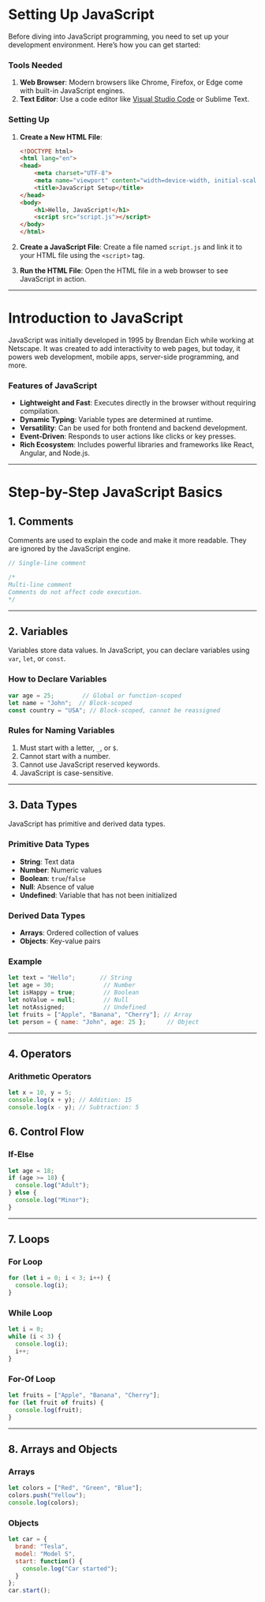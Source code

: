 # Setting Up JavaScript

Before diving into JavaScript programming, you need to set up your development environment. Here’s how you can get started:

### Tools Needed
1. **Web Browser**: Modern browsers like Chrome, Firefox, or Edge come with built-in JavaScript engines.
2. **Text Editor**: Use a code editor like [Visual Studio Code](https://code.visualstudio.com/) or Sublime Text.

### Setting Up
1. **Create a New HTML File**:
    ```html
    <!DOCTYPE html>
    <html lang="en">
    <head>
        <meta charset="UTF-8">
        <meta name="viewport" content="width=device-width, initial-scale=1.0">
        <title>JavaScript Setup</title>
    </head>
    <body>
        <h1>Hello, JavaScript!</h1>
        <script src="script.js"></script>
    </body>
    </html>
    ```
2. **Create a JavaScript File**:
    Create a file named `script.js` and link it to your HTML file using the `<script>` tag.

3. **Run the HTML File**:
    Open the HTML file in a web browser to see JavaScript in action.

---

# Introduction to JavaScript

JavaScript was initially developed in 1995 by Brendan Eich while working at Netscape. It was created to add interactivity to web pages, but today, it powers web development, mobile apps, server-side programming, and more.

### Features of JavaScript
- **Lightweight and Fast**: Executes directly in the browser without requiring compilation.
- **Dynamic Typing**: Variable types are determined at runtime.
- **Versatility**: Can be used for both frontend and backend development.
- **Event-Driven**: Responds to user actions like clicks or key presses.
- **Rich Ecosystem**: Includes powerful libraries and frameworks like React, Angular, and Node.js.

---

# Step-by-Step JavaScript Basics

## 1. Comments
Comments are used to explain the code and make it more readable. They are ignored by the JavaScript engine.

```javascript
// Single-line comment

/*
Multi-line comment
Comments do not affect code execution.
*/
```

---

## 2. Variables
Variables store data values. In JavaScript, you can declare variables using `var`, `let`, or `const`.

### How to Declare Variables
```javascript
var age = 25;        // Global or function-scoped
let name = "John";  // Block-scoped
const country = "USA"; // Block-scoped, cannot be reassigned
```

### Rules for Naming Variables
1. Must start with a letter, `_`, or `$`.
2. Cannot start with a number.
3. Cannot use JavaScript reserved keywords.
4. JavaScript is case-sensitive.

---

## 3. Data Types
JavaScript has primitive and derived data types.

### Primitive Data Types
- **String**: Text data
- **Number**: Numeric values
- **Boolean**: `true`/`false`
- **Null**: Absence of value
- **Undefined**: Variable that has not been initialized

### Derived Data Types
- **Arrays**: Ordered collection of values
- **Objects**: Key-value pairs

### Example
```javascript
let text = "Hello";       // String
let age = 30;              // Number
let isHappy = true;        // Boolean
let noValue = null;        // Null
let notAssigned;           // Undefined
let fruits = ["Apple", "Banana", "Cherry"]; // Array
let person = { name: "John", age: 25 };      // Object
```

---

## 4. Operators
### Arithmetic Operators
```javascript
let x = 10, y = 5;
console.log(x + y); // Addition: 15
console.log(x - y); // Subtraction: 5
```


## 6. Control Flow
### If-Else
```javascript
let age = 18;
if (age >= 18) {
  console.log("Adult");
} else {
  console.log("Minor");
}
```

---

## 7. Loops
### For Loop
```javascript
for (let i = 0; i < 3; i++) {
  console.log(i);
}
```

### While Loop
```javascript
let i = 0;
while (i < 3) {
  console.log(i);
  i++;
}
```

### For-Of Loop
```javascript
let fruits = ["Apple", "Banana", "Cherry"];
for (let fruit of fruits) {
  console.log(fruit);
}
```

---

## 8. Arrays and Objects
### Arrays
```javascript
let colors = ["Red", "Green", "Blue"];
colors.push("Yellow");
console.log(colors);
```

### Objects
```javascript
let car = {
  brand: "Tesla",
  model: "Model S",
  start: function() {
    console.log("Car started");
  }
};
car.start();
```

